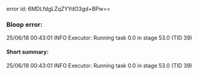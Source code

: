 error id: 6MDLfdgLZqZYYdO3gd+BPw==
### Bloop error:

25/06/18 00:43:01 INFO Executor: Running task 0.0 in stage 53.0 (TID 39)
#### Short summary: 

25/06/18 00:43:01 INFO Executor: Running task 0.0 in stage 53.0 (TID 39)